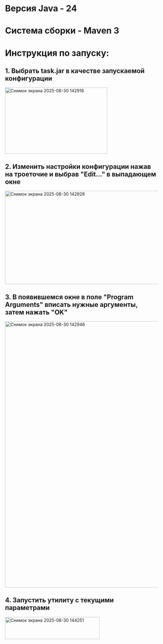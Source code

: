 # Версия Java - 24
# Система сборки - Maven 3
# Инструкция по запуску:

## 1. Выбрать task.jar в качестве запускаемой конфигурации
<img width="337" height="218" alt="Снимок экрана 2025-08-30 142916" src="https://github.com/user-attachments/assets/b1108206-deb8-4183-9ae2-580b5149bc52" />

## 2. Изменить настройки конфигурации нажав на троеточие и выбрав "Edit..." в выпадающем окне
<img width="637" height="307" alt="Снимок экрана 2025-08-30 142928" src="https://github.com/user-attachments/assets/d243d4f3-363a-4266-bd4e-58a9838dc556" />

## 3. В появившемся окне в поле "Program Arguments" вписать нужные аргументы, затем нажать "OK"
<img width="945" height="876" alt="Снимок экрана 2025-08-30 142946" src="https://github.com/user-attachments/assets/2dc4e03d-8cc1-4d9e-a7b7-46a8cca2b5ea" />

## 4. Запустить утилиту с текущими параметрами
<img width="311" height="73" alt="Снимок экрана 2025-08-30 144251" src="https://github.com/user-attachments/assets/7e6d27e8-5669-4cc0-82a5-29645c8caa66" />

